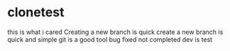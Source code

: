 # clonetest
this is what i cared
Creating a new branch is quick
create a new branch is quick and simple
git is a good tool
bug fixed
not completed
dev is test
